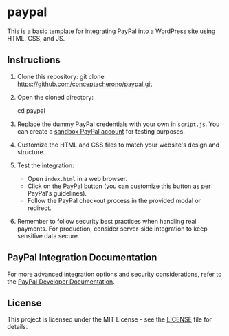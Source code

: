 # paypal

This is a basic template for integrating PayPal into a WordPress site using HTML, CSS, and JS.

## Instructions

1. Clone this repository:
    git clone https://github.com/conceptacherono/paypal.git


2. Open the cloned directory:

    cd paypal

3. Replace the dummy PayPal credentials with your own in `script.js`. You can create a [sandbox PayPal account](https://developer.paypal.com/developer/accounts/create) for testing purposes.

4. Customize the HTML and CSS files to match your website's design and structure.

5. Test the integration:

    - Open `index.html` in a web browser.
    - Click on the PayPal button (you can customize this button as per PayPal's guidelines).
    - Follow the PayPal checkout process in the provided modal or redirect.

6. Remember to follow security best practices when handling real payments. For production, consider server-side integration to keep sensitive data secure.

## PayPal Integration Documentation

For more advanced integration options and security considerations, refer to the [PayPal Developer Documentation](https://developer.paypal.com/docs).

## License

This project is licensed under the MIT License - see the [LICENSE](LICENSE) file for details.
